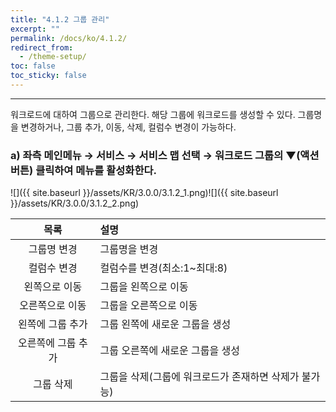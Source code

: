```yaml
---
title: "4.1.2 그룹 관리"
excerpt: ""
permalink: /docs/ko/4.1.2/
redirect_from:
  - /theme-setup/
toc: false
toc_sticky: false
---
```


---
워크로드에 대하여 그룹으로 관리한다. 해당 그룹에 워크로드를 생성할 수 있다. 그룹명을 변경하거나, 그룹 추가, 이동, 삭제, 컬럼수 변경이 가능하다.

### a\) 좌측 메인메뉴 → 서비스 → 서비스 맵 선택 → 워크로드 그룹의  ▼\(액션 버튼\) 클릭하여 메뉴를 활성화한다.
![]({{ site.baseurl }}/assets/KR/3.0.0/3.1.2_1.png)![]({{ site.baseurl }}/assets/KR/3.0.0/3.1.2_2.png)

| 목록 | 설명 |
| :---: | :--- |
| 그룹명 변경 | 그룹명을 변경 |
| 컬럼수 변경 | 컬럼수를 변경\(최소:1~최대:8\) |
| 왼쪽으로 이동 | 그룹을 왼쪽으로 이동 |
| 오른쪽으로 이동 | 그룹을 오른쪽으로 이동 |
| 왼쪽에 그룹 추가 | 그룹 왼쪽에 새로운 그룹을 생성 |
| 오른쪽에 그룹 추가 | 그룹 오른쪽에 새로운 그룹을 생성 |
| 그룹 삭제 | 그룹을 삭제\(그룹에 워크로드가 존재하면 삭제가 불가능\) |

